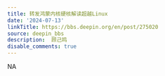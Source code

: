 ```yaml
---
title: 转发鸿蒙内核硬核解读超越Linux
date: '2024-07-13'
linkTitle: https://bbs.deepin.org/en/post/275020
source: deepin_bbs
description:  顾己鸣 
disable_comments: true
---
```

NA
